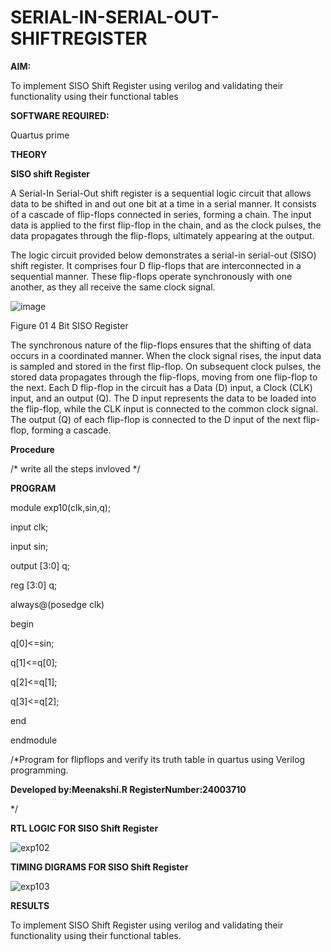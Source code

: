 # SERIAL-IN-SERIAL-OUT-SHIFTREGISTER

**AIM:**

To implement  SISO Shift Register using verilog and validating their functionality using their functional tables

**SOFTWARE REQUIRED:**

Quartus prime

**THEORY**

**SISO shift Register**

A Serial-In Serial-Out shift register is a sequential logic circuit that allows data to be shifted in and out one bit at a time in a serial manner. It consists of a cascade of flip-flops connected in series, forming a chain. The input data is applied to the first flip-flop in the chain, and as the clock pulses, the data propagates through the flip-flops, ultimately appearing at the output.

The logic circuit provided below demonstrates a serial-in serial-out (SISO) shift register. It comprises four D flip-flops that are interconnected in a sequential manner. These flip-flops operate synchronously with one another, as they all receive the same clock signal.

![image](https://github.com/naavaneetha/SERIAL-IN-SERIAL-OUT-SHIFTREGISTER/assets/154305477/e81c4072-37f9-46c6-8145-566764b74c3a)

Figure 01 4 Bit SISO Register

The synchronous nature of the flip-flops ensures that the shifting of data occurs in a coordinated manner. When the clock signal rises, the input data is sampled and stored in the first flip-flop. On subsequent clock pulses, the stored data propagates through the flip-flops, moving from one flip-flop to the next.
Each D flip-flop in the circuit has a Data (D) input, a Clock (CLK) input, and an output (Q). The D input represents the data to be loaded into the flip-flop, while the CLK input is connected to the common clock signal. The output (Q) of each flip-flop is connected to the D input of the next flip-flop, forming a cascade.

**Procedure**

/* write all the steps invloved */

**PROGRAM**

module exp10(clk,sin,q);

input clk;

input sin;

output [3:0] q;

reg [3:0] q;

always@(posedge clk)

begin

q[0]<=sin;

q[1]<=q[0];

q[2]<=q[1];

q[3]<=q[2];

end

endmodule

/*Program for flipflops and verify its truth table in quartus using Verilog programming.

**Developed by:Meenakshi.R RegisterNumber:24003710**

*/

**RTL LOGIC FOR SISO Shift Register**

![exp102](https://github.com/user-attachments/assets/8c540031-fba3-43f4-8bb2-ad5ae6bf49dd)


**TIMING DIGRAMS FOR SISO Shift Register**

![exp103](https://github.com/user-attachments/assets/12465bb3-3223-4932-aedd-bb2d33ebb539)

**RESULTS**

To implement SISO Shift Register using verilog and validating their functionality using their functional tables.
